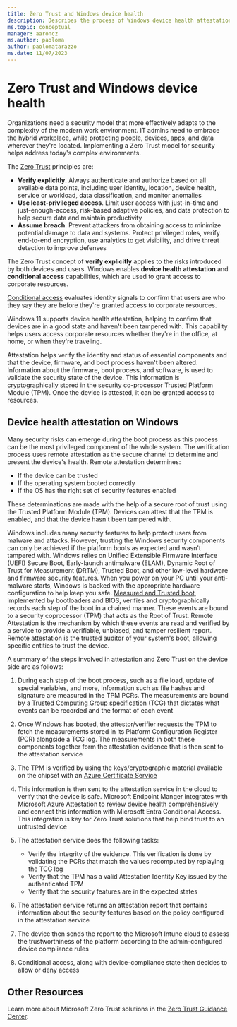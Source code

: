 ```yaml
---
title: Zero Trust and Windows device health
description: Describes the process of Windows device health attestation
ms.topic: conceptual
manager: aaroncz
ms.author: paoloma
author: paolomatarazzo
ms.date: 11/07/2023
---
```


# Zero Trust and Windows device health

Organizations need a security model that more effectively adapts to the complexity of the modern work environment. IT admins need to embrace the hybrid workplace, while protecting people, devices, apps, and data wherever they're located. Implementing a Zero Trust model for security helps address today's complex environments.

The [Zero Trust](https://www.microsoft.com/security/business/zero-trust) principles are:

- **Verify explicitly**. Always authenticate and authorize based on all available data points, including user identity, location, device health, service or workload, data classification, and monitor anomalies
- **Use least-privileged access**. Limit user access with just-in-time and just-enough-access, risk-based adaptive policies, and data protection to help secure data and maintain productivity
- **Assume breach**. Prevent attackers from obtaining access to minimize potential damage to data and systems. Protect privileged roles, verify end-to-end encryption, use analytics to get visibility, and drive threat detection to improve defenses

The Zero Trust concept of **verify explicitly** applies to the risks introduced by both devices and users. Windows enables **device health attestation** and **conditional access** capabilities, which are used to grant access to corporate resources.

[Conditional access](/azure/active-directory/conditional-access/overview) evaluates identity signals to confirm that users are who they say they are before they're granted access to corporate resources.

Windows 11 supports device health attestation, helping to confirm that devices are in a good state and haven't been tampered with. This capability helps users access corporate resources whether they're in the office, at home, or when they're traveling.

Attestation helps verify the identity and status of essential components and that the device, firmware, and boot process haven't been altered. Information about the firmware, boot process, and software, is used to validate the security state of the device. This information is cryptographically stored in the security co-processor Trusted Platform Module (TPM). Once the device is attested, it can be granted access to resources.

## Device health attestation on Windows

 Many security risks can emerge during the boot process as this process can be the most privileged component of the whole system. The verification process uses remote attestation as the secure channel to determine and present the device's health. Remote attestation determines:

- If the device can be trusted
- If the operating system booted correctly
- If the OS has the right set of security features enabled

These determinations are made with the help of a secure root of trust using the Trusted Platform Module (TPM). Devices can attest that the TPM is enabled, and that the device hasn't been tampered with.

Windows includes many security features to help protect users from malware and attacks. However, trusting the Windows security components can only be achieved if the platform boots as expected and wasn't tampered with. Windows relies on Unified Extensible Firmware Interface (UEFI) Secure Boot, Early-launch antimalware (ELAM), Dynamic Root of Trust for Measurement (DRTM), Trusted Boot, and other low-level hardware and firmware security features. When you power on your PC until your anti-malware starts, Windows is backed with the appropriate hardware configuration to help keep you safe. [Measured and Trusted boot](../operating-system-security/system-security/secure-the-windows-10-boot-process.md), implemented by bootloaders and BIOS, verifies and cryptographically records each step of the boot in a chained manner. These events are bound to a security coprocessor (TPM) that acts as the Root of Trust. Remote Attestation is the mechanism by which these events are read and verified by a service to provide a verifiable, unbiased, and tamper resilient report. Remote attestation is the trusted auditor of your system's boot, allowing specific entities to trust the device.

A summary of the steps involved in attestation and Zero Trust on the device side are as follows:

1. During each step of the boot process, such as a file load, update of special variables, and more, information such as file hashes and signature are measured in the TPM PCRs. The measurements are bound by a [Trusted Computing Group specification](https://trustedcomputinggroup.org/resource/pc-client-platform-tpm-profile-ptp-specification/) (TCG) that dictates what events can be recorded and the format of each event
1. Once Windows has booted, the attestor/verifier requests the TPM to fetch the measurements stored in its Platform Configuration Register (PCR) alongside a TCG log. The measurements in both these components together form the attestation evidence that is then sent to the attestation service
1. The TPM is verified by using the keys/cryptographic material available on the chipset with an [Azure Certificate Service](/windows-server/identity/ad-ds/manage/component-updates/tpm-key-attestation)
1. This information is then sent to the attestation service in the cloud to verify that the device is safe. Microsoft Endpoint Manger integrates with Microsoft Azure Attestation to review device health comprehensively and connect this information with Microsoft Entra Conditional Access. This integration is key for Zero Trust solutions that help bind trust to an untrusted device
1. The attestation service does the following tasks:

    - Verify the integrity of the evidence. This verification is done by validating the PCRs that match the values recomputed by replaying the TCG log
    - Verify that the TPM has a valid Attestation Identity Key issued by the authenticated TPM
    - Verify that the security features are in the expected states

1. The attestation service returns an attestation report that contains information about the security features based on the policy configured in the attestation service
1. The device then sends the report to the Microsoft Intune cloud to assess the trustworthiness of the platform according to the admin-configured device compliance rules
1. Conditional access, along with device-compliance state then decides to allow or deny access

## Other Resources

Learn more about Microsoft Zero Trust solutions in the [Zero Trust Guidance Center](/security/zero-trust/).

